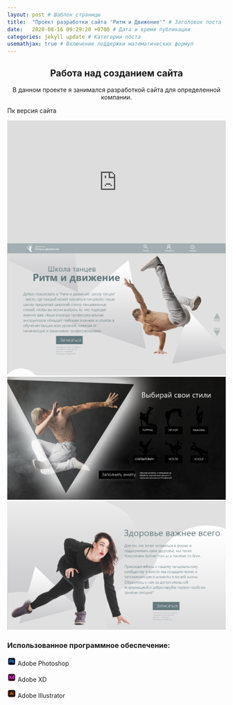 ```yaml
---
layout: post # Шаблон страницы
title:  "Проект разработки сайта 'Ритм и Движение'" # Заголовок поста
date:   2020-08-16 09:29:20 +0700 # Дата и время публикации
categories: jekyll update # Категории поста
usemathjax: true # Включение поддержки математических формул
---
```



<div style="text-align: center;">
<h2>Работа над созданием сайта</h2>

<p>В данном проекте я занимался разработкой сайта для определенной компании.</p>
</div>
<p>Пк версия сайта</p>
<div style="position: relative; padding-bottom: 56.25%; height: 0; overflow: hidden; max-width: 100%; height: auto;">
  <iframe src="https://www.youtube.com/embed/khmUt3H4bYU?si=L1a8303tZRM2lMdT&amp;controls=0" title="YouTube video player" frameborder="0" allow="accelerometer; autoplay; clipboard-write; encrypted-media; gyroscope; picture-in-picture; web-share" referrerpolicy="strict-origin-when-cross-origin" allowfullscreen style="position: absolute; top: 0; left: 0; width: 100%; height: 100%;"></iframe>
</div>
<div class="project-description">
    <img src="/assets/img/schooldance/1.png" alt="Описание изображения" style="max-width: 100%; height: auto;" class="zoomable" onclick="openModal(this)">
</div>
<div class="project-description">
    <img src="/assets/img/schooldance/2.png" alt="Описание изображения" style="max-width: 100%; height: auto;" class="zoomable" onclick="openModal(this)">
</div>
<div class="project-description">
    <img src="/assets/img/schooldance/3.png" alt="Описание изображения" style="max-width: 100%; height: auto;" class="zoomable" onclick="openModal(this)">
</div>

<script>
document.addEventListener('keydown', function(event) {
  if (event.key === "Escape") {
    closeModal();
  }
});
</script>

<!-- Модальное окно для увеличенного изображения -->
<div id="imageModal" class="modal" onclick="closeModal()">
  <span class="close" onclick="closeModal()">&times;</span>
  <img class="modal-content" id="modalImage">
</div>

<script>
function openModal(img) {
  var modal = document.getElementById("imageModal");
  var modalImg = document.getElementById("modalImage");
  modal.style.display = "block";
  modalImg.src = img.src;
}

function closeModal() {
  var modal = document.getElementById("imageModal");
  modal.style.display = "none";
}
</script>

<h3>Использованное программное обеспечение:</h3>
<div class="software-list">
    <p><img src="/assets/img/icon/photoshop.png" alt="photoshop icon" style="width:20px;"> Adobe Photoshop</p>
    <p><img src="/assets/img/icon/adobexd.png" alt="adobeXD icon" style="width:20px;"> Adobe XD</p>
    <p><img src="/assets/img/icon/illustrator.png" alt="adobeXD icon" style="width:20px;"> Adobe Illustrator</p>
</div>
<style>
.modal {
  display: none;
  position: fixed;
  z-index: 999;
  padding-top: 200px;
  left: 0;
  top: 0;
  width: 100%;
  height: 100%;
  background-color: rgba(0,0,0,0.9);
  cursor: pointer;
}

.modal-content {
  margin: auto;
  display: block;
  max-width: 90%;
  max-height: 90vh;
}

.close {
  position: fixed;
  left: 50%;
  transform: translateX(-50%);
  bottom: 20px;
  color: #f1f1f1;
  font-size: 40px;
  font-weight: bold;
  cursor: pointer;
}

@media screen and (min-width: 768px) {
  .close {
    position: absolute;
    left: auto;
    right: 35px;
    top: 15px;
    bottom: auto;
    transform: none;
  }
}

.zoomable {
  cursor: pointer;
}
</style>

<script>
function openModal(img) {
  var modal = document.getElementById("imageModal");
  var modalImg = document.getElementById("modalImage");
  modal.style.display = "block";
  modalImg.src = img.src;
  
  modal.onclick = function(e) {
    if (e.target === modal || e.target === modalImg) {
      closeModal();
    }
  }
}

function closeModal() {
  document.getElementById("imageModal").style.display = "none";
}
</script>

<div class="project-description">
</div>
